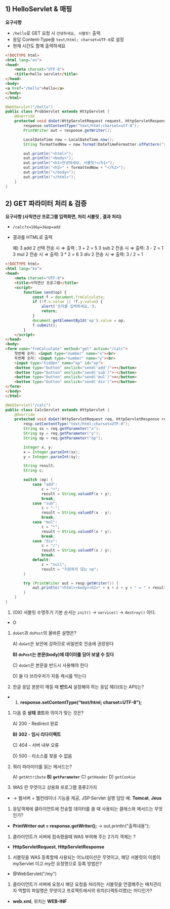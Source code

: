## 1) HelloServlet & 매핑

**요구사항**

- `/hello`로 GET 요청 시 `안녕하세요, 서블릿!` 출력
- 응답 Content-Type을 `text/html; charset=UTF-8`로 설정
- 현재 시간도 함께 출력하세요

```html
<!DOCTYPE html>
<html lang="en">
<head>
    <meta charset="UTF-8">
    <title>hello servlet</title>
</head>
<body>
<a href="/hello">hello</a>
</body>
</html>
```

```java
@WebServlet("/hello")
public class ProbServlet extends HttpServlet {
    @Override
    protected void doGet(HttpServletRequest request, HttpServletResponse response) throws ServletException, IOException {
        response.setContentType("text/html;charset=utf-8");
        PrintWriter out = response.getWriter();

        LocalDateTime now = LocalDateTime.now();
        String formattedNow = now.format(DateTimeFormatter.ofPattern("yyyy-MM-dd HH:mm:ss"));

        out.println("<html>");
        out.println("<body>");
        out.println("<h1>안녕하세요, 서블릿!</h1>");
        out.println("<h2>" + formattedNow + "</h2>");
        out.println("</body>");
        out.println("</html>");
    }
}
```

## 2) GET 파라미터 처리 & 검증

**요구사항 (사칙연산 프로그램  입력화면,  처리 서블릿 , 결과 처리)**

- `/calc?x=10&y=3&op=add`
- 결과를 HTML로 출력

  예)  3 add 2  선택 전송 시  ⇒  출력 : 3 + 2 = 5
  3 sub  2  전송 시  ⇒  출력: 3  -  2 = 1
  3 mul  2  전송 시  ⇒  출력: 3  *  2 = 6
  3 div   2  전송 시 ⇒   출력:  3 / 2  = 1

```html
<!DOCTYPE html>
<html lang="ko">
<head>
    <meta charset="UTF-8">
    <title>사칙연산 프로그램</title>
    <script>
        function send(op) {
            const f = document.frmCalculate;
            if (!f.x.value || !f.y.value) {
                alert('숫자를 입력하세요.');
                return;
            }
            document.getElementById('op').value = op;
            f.submit();
        }
    </script>
</head>
<body>
<form name="frmCalculate" method="get" action="/calc">
    첫번째 숫자: <input type="number" name="x"><br>
    두번째 숫자: <input type="number" name="y"><br>
    <input type="hidden" name="op" id="op">
    <button type="button" onclick="send('add')">+</button>
    <button type="button" onclick="send('sub')">-</button>
    <button type="button" onclick="send('mul')">×</button>
    <button type="button" onclick="send('div')">÷</button>
</form>
</body>
</html>
```

```java
@WebServlet("/calc")
public class CalcServlet extends HttpServlet {
    @Override
    protected void doGet(HttpServletRequest req, HttpServletResponse resp) throws IOException {
        resp.setContentType("text/html;charset=UTF-8");
        String sx = req.getParameter("x");
        String sy = req.getParameter("y");
        String op = req.getParameter("op");

        Integer x, y;
        x = Integer.parseInt(sx);
        y = Integer.parseInt(sy);

        String result;
        String c;

        switch (op) {
            case "add":
                c = "+";
                result = String.valueOf(x + y);
                break;
            case "sub":
                c = "-";
                result = String.valueOf(x - y);
                break;
            case "mul":
                c = "*";
                result = String.valueOf(x * y);
                break;
            case "div":
                c = "/";
                result = String.valueOf(x / y);
                break;
            default:
                c = "null";
                result = "지원하지 않는 op";
        }

        try (PrintWriter out = resp.getWriter()) {
            out.println("<html><body><h2>" + x + c + y + " = " + result + "</h2></body></html>");
        }
    }
}
```

1. (OX) 서블릿 수명주기 기본 순서는 `init()` → `service()` → `destroy()` 이다.
- O
1. `doGet`과 `doPost`의 올바른 설명은?

   A) `doGet`은 보안에 강하므로 비밀번호 전송에 권장된다

   **B) `doPost`는 본문(body)에 데이터를 담아 보낼 수 있다**

   C) `doGet`은 본문을 반드시 사용해야 한다

   D) 둘 다 브라우저가 자동 캐시를 막는다


1. 한글 응답 본문이 깨질 때 **반드시** 설정해야 하는 응답 헤더(또는 API)는?
- 1. **response.setContentType(“text/html; charset=UTF-8”);**
1. 다음 중 **상태 코드**와 의미가 맞는 것은?

   A) 200 - Redirect 완료

   **B) 302 - 임시 리다이렉트**

   C) 404 - 서버 내부 오류

   D) 500 - 리소스를 찾을 수 없음

2. 쿼리 파라미터를 읽는 메서드는?

   A) `getAttribute`  **B) `getParameter`**  C) `getHeader`  D) `getCookie`

3. WAS 란 무엇이고 상용화 프로그램 종류2가지
- → 웹서버 + 웹컨테이너 기능을 제공, JSP·Servlet 실행 담당 예: **Tomcat**, **Jeus**

1. 응답객체에 클라이언트에 전송할 데이터를 쓸 때 사용되는 클래스와 메서드는 무엇인가?
- **PrintWriter out = response.getWriter();** → out.println("출력내용");

1. 클라이언트가 서버에 접속했을때 WAS 부여해 주는 2가지 객체는 ?
- **HttpServletRequest**, **HttpServletResponse**
1. 서블릿을 WAS 등록할때 사용되는 어노테이션은 무엇이고,  해당 서블릿의 이름이  myServlet 이고  my란 요청명으로  등록 방법은?
- @WebServlet("/my")

1. 클라이언트가 서버에 요청시 해당 요청을 처리하는 서블릿을 연결해주는 배치관리자 역할의 파일명은 무엇이고  프로젝트에서의 위치(디렉토리명)는 어디인가?
- **web.xml**, 위치는 **WEB-INF** 